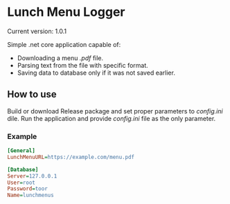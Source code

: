 # Lunch Menu Logger

Current version: 1.0.1

Simple .net core application capable of:
- Downloading a menu *.pdf* file.
- Parsing text from the file with specific format.
- Saving data to database only if it was not saved earlier.

## How to use ##
Build or download Release package and set proper parameters to *config.ini* dile.
Run the application and provide *config.ini* file as the only parameter.

### Example ###
```ini
[General]
LunchMenuURL=https://example.com/menu.pdf

[Database]
Server=127.0.0.1
User=root
Password=toor
Name=lunchmenus
```

